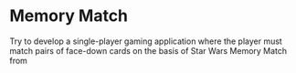 # Memory Match
Try to develop a single-player gaming application where the player must match pairs of face-down cards on the basis of Star Wars Memory Match from 
